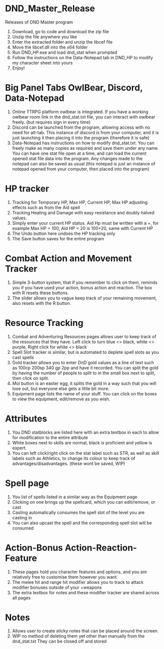 # DND_Master_Release
Releases of DND Master program

1. Download, go to code and download the zip file
2. Unzip the file anywhere you like
3. Enter the extracted folder and unzip the libcef file
4. Move the libcef.dll into the x64 folder
5. Run DND_HP.exe and load dnd_stat when prompted
6. Follow the instructions on the Data-Notepad tab in DND_HP to modify my character sheet into yours
7. Enjoy!

# Big Panel Tabs OwlBear, Discord, Data-Notepad
1. Online TTRPG platform owlbear is integrated. If you have a working owlbear room link in the dnd_stat.txt file, you can interact with owlbear freely. (but requires sign in every time)
2. Discord can be launched from the program, allowing access with no need for alt-tab. This instance of discord is from your computer, and it is just launching it then placing it into the program (therefore it is safe)
3. Data-Notepad has instructions on how to modify dnd_stat.txt. You can freely make as many copies as required and save them under any name. You can have one stat file open at a time, and can load the current opened stat file data into the program. Any changes made to the notepad can also be saved as usual (this notepad is just an instance of notepad opened from your computer, then placed into the program)

# HP tracker
1. Tracking for Temporary HP, Max HP, Current HP, Max HP adjusting effects such as from the Aid spell
2. Tracking Healing and Damage with easy resistance and doubly halved values.
3. Simply enter your current HP status. Aid Hp must be written with a +, for example Max HP = 100, Aid HP = 20 is 100+20, same with Current HP
4. The Undo button here undoes the HP tracking only
5. The Save button saves for the entire program

# Combat Action and Movement Tracker
1. Simple 3-button system, that if you remember to click on them, reminds you if you have used your action, bonus action and reaction. The box with R resets these buttons.
2. The slider allows you to vague keep track of your remaining movement, also resets with the R button.

# Resource Tracking
1. Combat and Adventuring Resources pages allows user to keep track of the resources that they have. Left click to turn blue <> black, white <> purple, Right click for white <> black
2. Spell Slot tracker is similar, but is automated to deplete spell slots as you cast spells
3. Gold tracker allows you to enter DnD gold values as a line of text such as 100cp 200sp 340 gp 2pp and have it recorded. You can split the gold by having the number of people to split to in the small box next to split, then click on split.
4. Mol button is an easter egg, it splits the gold in a way such that you will lose out, but everyone else gets a little bit more.
5. Equipment page lists the name of your stuff. You can click on the boxes to view the equipment, edit/remove as you wish.

# Attributes
1. You DND statblocks are listed here with an extra textbox in each to allow for modification to the entire attribute
2. White boxes next to skills are normal, black is proficient and yellow is expert.
3. You can left click/right click on the stat label such as STR, as well as skill labels such as Athletics, to change its colour to keep track of advantages/disadvantages. (these wont be saved, WIP)

# Spell page
1. You list of spells listed in a similar way as the Equipment page
2. Clicking on one brings up the spellcard, which you can edit/remove, or cast
3. Casting automatically consumes the spell slot of the level you are casting in
4. You can also upcast the spell and the corresponding spell slot will be consumed

# Action-Bonus Action-Reaction-Feature
1. These pages hold you character features and options, and you are relatively free to customise them however you want
2. The melee hit and range hit modifier allows you to track to attack modifier bonuses outside of your +weapons
3. The extra textbox for notes and these modifier tracker are shared across all pages

# Notes
1. Allows user to create sticky notes that can be placed around the screen.
2. WIP no method of deleting them yet other than manually from the dnd_stat.txt They can be closed off and stored
